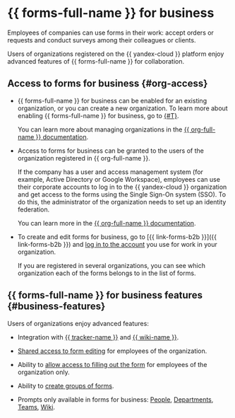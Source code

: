 # {{ forms-full-name }} for business

Employees of companies can use forms in their work: accept orders or requests and conduct surveys among their colleagues or clients.

Users of organizations registered on the {{ yandex-cloud }} platform enjoy advanced features of {{ forms-full-name }} for collaboration.

## Access to forms for business {#org-access}

- {{ forms-full-name }} for business can be enabled for an existing organization, or you can create a new organization. To learn more about enabling {{ forms-full-name }} for business, go to [{#T}](enable-forms.md).

  You can learn more about managing organizations in the [{{ org-full-name }} documentation](../organization/).

- Access to forms for business can be granted to the users of the organization registered in {{ org-full-name }}.

  If the company has a user and access management system (for example, Active Directory or Google Workspace), employees can use their corporate accounts to log in to the {{ yandex-cloud }} organization  and get access to the forms using the Single Sign-On system (SSO). To do this, the administrator of the organization needs to set up an identity federation.

  You can learn more in the [{{ org-full-name }} documentation](../organization/add-federation.md).

- To create and edit forms for business, go to [{{ link-forms-b2b }}]({{ link-forms-b2b }}) and [log in to the account](login.md) you use for work in your organization.

  If you are registered in several organizations, you can see which organization each of the forms belongs to in the list of forms.

## {{ forms-full-name }} for business features {#business-features}

Users of organizations enjoy advanced features:

- Integration with [{{ tracker-name }}](create-task.md) and [{{ wiki-name }}](send-wiki.md).

- [Shared access to form editing](forms-settings.md#access) for employees of the organization.

- Ability to [allow access to filling out the form](restrictions.md#sec_access) for employees of the organization only.

- Ability to [create groups of forms](forms-settings.md#sec_groups).

- Prompts only available in forms for business: [People](blocks-ref/people.md), [Departments](blocks-ref/departments.md), [Teams](blocks-ref/teams.md), [Wiki](blocks-ref/wiki.md).

